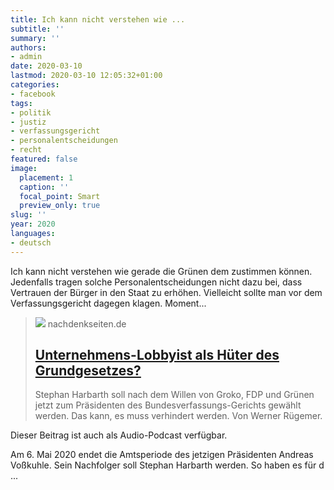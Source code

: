 ```yaml
---
title: Ich kann nicht verstehen wie ...
subtitle: ''
summary: ''
authors:
- admin
date: 2020-03-10
lastmod: 2020-03-10 12:05:32+01:00
categories:
- facebook
tags:
- politik
- justiz
- verfassungsgericht
- personalentscheidungen
- recht
featured: false
image:
  placement: 1
  caption: ''
  focal_point: Smart
  preview_only: true
slug: ''
year: 2020
languages:
- deutsch
---
```


Ich kann nicht verstehen wie gerade die Grünen dem zustimmen können. Jedenfalls tragen solche Personalentscheidungen nicht dazu bei, dass Vertrauen der Bürger in den Staat zu erhöhen. Vielleicht sollte man vor dem Verfassungsgericht dagegen klagen. Moment...
> [![](https://www.nachdenkseiten.de/wp-content/uploads/2020/03/200309_titel.jpeg)](https://www.nachdenkseiten.de/?p=59130)
> nachdenkseiten.de
> ## [Unternehmens-Lobbyist als Hüter des Grundgesetzes?](https://www.nachdenkseiten.de/?p=59130)
>
>Stephan Harbarth soll nach dem Willen von Groko, FDP und Grünen jetzt zum Präsidenten des Bundesverfassungs-Gerichts gewählt werden. Das kann, es muss verhindert werden. Von Werner Rügemer.

Dieser Beitrag ist auch als Audio-Podcast verfügbar.



Am 6. Mai 2020 endet die Amtsperiode des jetzigen Präsidenten Andreas Voßkuhle. Sein Nachfolger soll Stephan Harbarth werden. So haben es für d ...